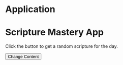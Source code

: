 # Application<!DOCTYPE html>
<html>
<head>
<style>
body {
	background-image:url()
}

h1 {
	text-align:center;
}
</style>

</head>
<body>
<h1>Scripture Mastery App</h1>
<p id="demo">Click the button to get a random scripture for the day.</p>
<button type="button" onclick="loadDoc()">Change Content</button>
<script>function loadDoc() {  
var xhttp;  
if (window.XMLHttpRequest) {    
xhttp = new XMLHttpRequest();    
} 
else {    
xhttp = new ActiveXObject("Microsoft.XMLHTTP");  
}  
xhttp.onreadystatechange = function() {    
if (this.readyState == 4 && this.status == 200) {      
document.getElementById("demo").innerHTML = this.responseText;    
}  
};  
xhttp.open("GET",https://jred39.github.io/Data/, true);  
xhttp.send();}
</script>
</body>
</html>

